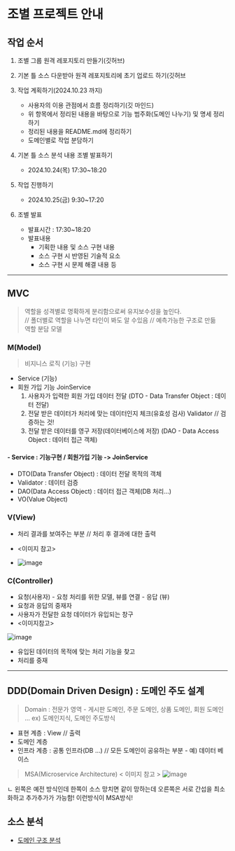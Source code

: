 # 조별 프로젝트 안내

## 작업 순서 
1. 조별 그룹 원격 레포지토리 만들기(깃허브) 
2. 기본 틀 소스 다운받아 원격 레포지토리에 초기 업로드 하기(깃허브
3. 작업 계획하기(2024.10.23 까지)
    - 사용자의 이용 관점에서 흐름 정리하기(깃 마인드)
    - 위 항목에서 정리된 내용을 바탕으로 기능 범주화(도메인 나누기) 및 명세 정리하기
    - 정리된 내용을 README.md에 정리하기
    - 도메인별로 작업 분담하기
4. 기본 틀 소스 분석 내용 조별 발표하기
   - 2024.10.24(목) 17:30~18:20
   
4. 작업 진행하기
   - 2024.10.25(금) 9:30~17:20

5. 조별 발표 
   - 발표시간 : 17:30~18:20
   - 발표내용 
      - 기획한 내용 및 소스 구현 내용 
      - 소스 구현 시 반영된 기술적 요소
      - 소스 구현 시 문제 해결 내용 등
---
## MVC
> 역할을 성격별로 명확하게 분리함으로써 유지보수성을 높인다.</br>
> // 폴더별로 역할을 나누면 타인이 봐도 알 수있음 // 예측가능한 구조로 만듦</br>
> 역할 분담 모델

### M(Model) 
> 비지니스 로직 (기능) 구현
- Service (기능)
 - 회원 가입 기능
   JoinService
   1) 사용자가 입력한 회원 가입 데이터 전달
      (DTO - Data Transfer Object : 데이터 전달)
   2) 전달 받은 데이터가 처리에 맞는 데이터인지 체크(유효성 검사)
      Validator // 검증하는 것!
   3) 전달 받은 데이터를 영구 저장(데이터베이스에 저장)
      (DAO - Data Access Object : 데이터 접근 객체)

#### - Service : 기능구현 / 회원가입 기능 -> JoinService
   - DTO(Data Transfer Object) : 데이터 전달 목적의 객체
   - Validator : 데이터 검증
   - DAO(Data Access Object) : 데이터 접근 객체(DB 처리...)
   - VO(Value Object)

### V(View) 
- 처리 결과를 보여주는 부분 // 처리 후 결과에 대한 출력

- <이미지 참고>

- ![image](https://github.com/user-attachments/assets/182fd04a-99a3-46bb-a818-4c37bfeb821f)


### C(Controller) 
- 요청(사용자)  -  요청 처리를 위한 모델, 뷰를 연결   - 응답 (뷰)
- 요청과 응답의 중재자</br>
- 사용자가 전달한 요청 데이터가 유입되는 창구
- <이미지참고>
 
![image](https://github.com/user-attachments/assets/1c9cf8b4-47f0-47c7-95b1-fe7101d82ef4)

- 유입된 데이터의 목적에 맞는 처리 기능을 찾고
- 처리를 중재

---
## DDD(Domain Driven Design) : 도메인 주도 설계
> Domain : 전문가 영역 - 게시판 도메인, 주문 도메인, 상품 도메인, 회원 도메인 ... ex) 도메인지식, 도메인 주도방식

- 표현 계층 : View // 출력
- 도메인 계층
- 인프라 계층  : 공통 인프라(DB ...) // 모든 도메인이 공유하는 부분 - 예) 데이터 베이스

> MSA(Microservice Architecture)
< 이미지 참고 >
![image](https://github.com/user-attachments/assets/54bc3652-790c-44f8-aa08-4b27faeecfd9)

ㄴ 왼쪽은 예전 방식인데 한쪽이 소스 망치면 같이 망하는데 오른쪽은 서로 간섭을 최소화하고 추가추가가 가능함! 이런방식이 MSA방식!


## 소스 분석
- [도메인 구조 분석](https://github.com/yonggyo1125/ai_pintech_1st_p1/blob/master/STRUCTURE.md)
